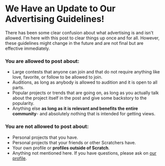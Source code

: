 # We Have an Update to Our Advertising Guidelines!
There has been some clear confusion about what advertising is and isn't allowed. I'm here with this post to clear things up once and for all. However, these guidelines might change in the future and are not final but are effective immediately.
### You are allowed to post about:
- Large contests that anyone can join and that do not require anything like love, favorite, or follow to be allowed to join.
- Auditions, as long as anybody is allowed to audition and it is open to all parts.
- Popular projects or trends that are going on, as long as you actually talk about the project itself in the post and give some backstory to the popularity.
- Anything else **as long as it is relevant and benefits the entire community**- and absolutely nothing that is intended for getting views.
### You are not allowed to post about:
- Personal projects that you have.
- Personal projects that your friends or other Scratchers have.
- Your own profile or **profiles outside of Scratch**.
- Anything not mentioned here. If you have questions, please ask on [our profile](https://scratch.mit.edu/users/TheDailyGobo/).